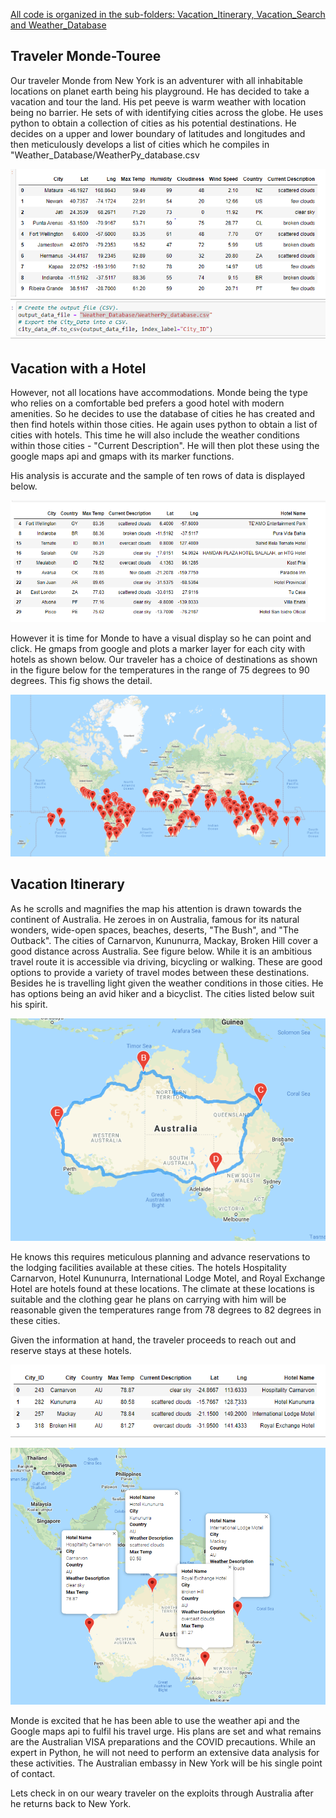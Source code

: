 

<u>All code is organized in the sub-folders: Vacation_Itinerary, Vacation_Search and Weather_Database</u>



## Traveler Monde-Touree

Our traveler Monde from New York is an adventurer with all inhabitable locations on planet earth being his playground. He has decided to take a vacation and tour the land. His pet peeve is warm weather with location being no barrier. He sets of with identifying cities across the globe. He uses python to obtain a collection of cities as his potential destinations. He decides on a upper and lower boundary of latitudes and longitudes and then meticulously develops a list of cities which he compiles in "Weather_Database/WeatherPy_database.csv

![weather-cities-with-lat-long](image_vacation-6/weather-cities-with-lat-long.PNG)

## Vacation with a Hotel

However, not all locations have accommodations. Monde being the type who relies on a comfortable bed prefers a good hotel with modern amenities. So he decides to use the database of cities he has created and   then find hotels within those cities. He again uses python to obtain a list of cities with hotels. This time he will also include the weather conditions within those cities - "Current Description". He will then plot these using the google maps api and gmaps with its marker functions.

His analysis is accurate and the sample of ten rows of data is displayed below.

![vacation_search-hotels-df](image_vacation-6/vacation_search-hotels-df.PNG)

However it is time for Monde to have a visual display so he can point and click. He gmaps from google and plots a marker layer for each city with hotels as shown below. Our traveler has a choice of destinations as shown in the figure below for the temperatures in the range of 75 degrees to 90 degrees. This fig shows the detail.

![all_potential_cities](image_vacation-6/all_potential_cities.PNG)

## Vacation Itinerary

As he scrolls and magnifies the map his attention is drawn towards the continent of Australia. He zeroes in on Australia, famous for its natural wonders, wide-open spaces, beaches, deserts, "The Bush", and "The Outback".  The cities of Carnarvon, Kununurra, Mackay, Broken Hill cover a good distance across Australia. See figure below. While it is an ambitious travel route it is accessible via driving, bicycling or walking. These are good options to provide a variety of travel modes between these destinations. Besides he is travelling light given the weather conditions in those cities. He has options being an avid hiker and a bicyclist. The cities listed below suit his spirit.

![travel_route-australia](image_vacation-6/travel_route-australia.PNG)



He knows this requires meticulous planning and advance reservations to the lodging facilities available at these cities. The hotels Hospitality Carnarvon, Hotel Kununurra, International Lodge Motel, and Royal Exchange Hotel are hotels found at these locations.  The climate at these locations is suitable and the clothing gear he plans on carrying with him will be reasonable given the temperatures range from 78 degrees to 82 degrees in these cities.

Given the information at hand, the traveler proceeds to reach out and reserve stays at these hotels.

![dataframe_final_destinations](image_vacation-6/dataframe_final_destinations.PNG)

![final_destination-with-popups](image_vacation-6/final_destination-with-popups.PNG)



Monde is excited that he has been able to use the weather api and the Google maps api to fulfil his travel urge. His plans are set and what remains are the Australian VISA preparations and the COVID precautions. While an expert in Python, he will not need to perform an extensive data analysis for these activities. The Australian embassy in New York will be his single point of contact. 

Lets check in on our weary traveler on the exploits through Australia after he returns back to New York. 
